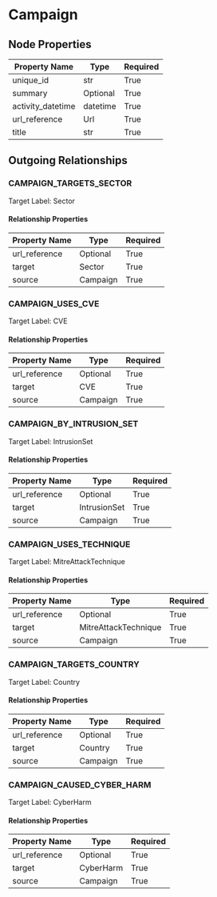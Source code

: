 
# Campaign

## Node Properties

| Property Name | Type | Required |
| ------------- | ---- | -------- |
| unique_id | str | True |
| summary | Optional | True |
| activity_datetime | datetime | True |
| url_reference | Url | True |
| title | str | True |



## Outgoing Relationships

### CAMPAIGN_TARGETS_SECTOR

Target Label: Sector

#### Relationship Properties

| Property Name | Type | Required |
| ------------- | ---- | -------- |
| url_reference | Optional | True |
| target | Sector | True |
| source | Campaign | True |


### CAMPAIGN_USES_CVE

Target Label: CVE

#### Relationship Properties

| Property Name | Type | Required |
| ------------- | ---- | -------- |
| url_reference | Optional | True |
| target | CVE | True |
| source | Campaign | True |


### CAMPAIGN_BY_INTRUSION_SET

Target Label: IntrusionSet

#### Relationship Properties

| Property Name | Type | Required |
| ------------- | ---- | -------- |
| url_reference | Optional | True |
| target | IntrusionSet | True |
| source | Campaign | True |


### CAMPAIGN_USES_TECHNIQUE

Target Label: MitreAttackTechnique

#### Relationship Properties

| Property Name | Type | Required |
| ------------- | ---- | -------- |
| url_reference | Optional | True |
| target | MitreAttackTechnique | True |
| source | Campaign | True |


### CAMPAIGN_TARGETS_COUNTRY

Target Label: Country

#### Relationship Properties

| Property Name | Type | Required |
| ------------- | ---- | -------- |
| url_reference | Optional | True |
| target | Country | True |
| source | Campaign | True |


### CAMPAIGN_CAUSED_CYBER_HARM

Target Label: CyberHarm

#### Relationship Properties

| Property Name | Type | Required |
| ------------- | ---- | -------- |
| url_reference | Optional | True |
| target | CyberHarm | True |
| source | Campaign | True |




